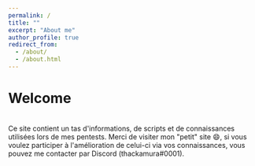 ```yaml
---
permalink: /
title: ""
excerpt: "About me"
author_profile: true
redirect_from: 
  - /about/
  - /about.html
---
```

Welcome
======
<br/>
Ce site contient un tas d'informations, de scripts et de connaissances utilisées lors de mes pentests.
Merci de visiter mon "petit" site 😄, si vous voulez participer à l'amélioration de celui-ci via vos connaissances, vous pouvez me contacter par Discord (thackamura#0001).


 


